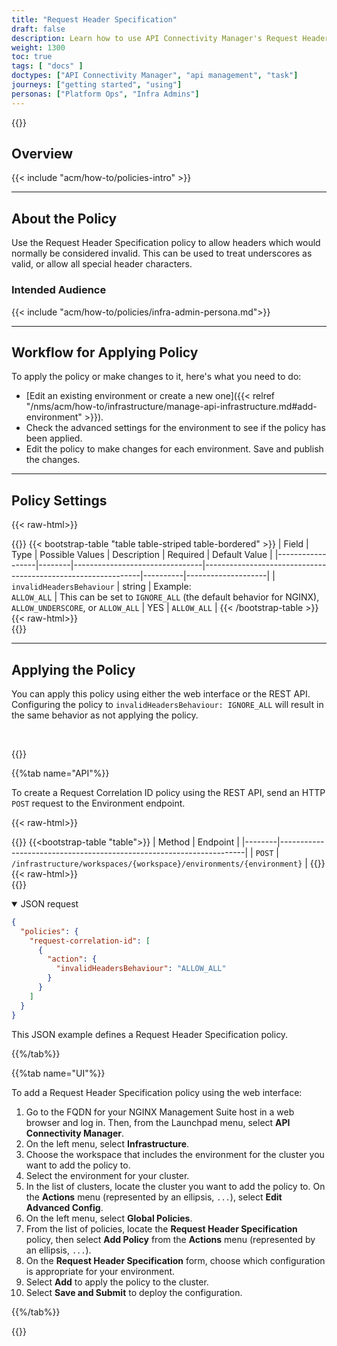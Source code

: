 ```yaml
---
title: "Request Header Specification"
draft: false
description: Learn how to use API Connectivity Manager's Request Header Specification policy to configure how headers with invalid characters are processed.
weight: 1300
toc: true
tags: [ "docs" ]
doctypes: ["API Connectivity Manager", "api management", "task"]
journeys: ["getting started", "using"]
personas: ["Platform Ops", "Infra Admins"]
---
```


{{<custom-styles>}}

## Overview

{{< include "acm/how-to/policies-intro" >}}

---

## About the Policy

Use the Request Header Specification policy to allow headers which would normally be considered invalid. This can be used to treat underscores as valid, or allow all special header characters.

### Intended Audience

{{< include "acm/how-to/policies/infra-admin-persona.md">}}

---

## Workflow for Applying Policy

To apply the policy or make changes to it, here's what you need to do:

- [Edit an existing environment or create a new one]({{< relref "/nms/acm/how-to/infrastructure/manage-api-infrastructure.md#add-environment" >}}).
- Check the advanced settings for the environment to see if the policy has been applied.
- Edit the policy to make changes for each environment. Save and publish the changes.

---

## Policy Settings

{{< raw-html>}}<div class="table-responsive">{{</raw-html>}}
{{< bootstrap-table "table table-striped table-bordered" >}}
| Field            | Type   | Possible Values                | Description                                                  | Required | Default Value      |
|------------------|--------|--------------------------------|--------------------------------------------------------------|----------|--------------------|
| `invalidHeadersBehaviour` | string | Example:<br>`ALLOW_ALL` | This can be set to `IGNORE_ALL` (the default behavior for NGINX), `ALLOW_UNDERSCORE`, or `ALLOW_ALL` | YES      | `ALLOW_ALL` |
{{< /bootstrap-table >}}
{{< raw-html>}}</div>{{</raw-html>}}

---

## Applying the Policy

You can apply this policy using either the web interface or the REST API. Configuring the policy to `invalidHeadersBehaviour: IGNORE_ALL` will result in the same behavior as not applying the policy.

<br>

{{<tabs name="add_request_correlation_id_policy">}}

{{%tab name="API"%}}

To create a Request Correlation ID policy using the REST API, send an HTTP `POST` request to the Environment endpoint.

{{< raw-html>}}<div class="table-responsive">{{</raw-html>}}
{{<bootstrap-table "table">}}
| Method | Endpoint                                                            |
|--------|---------------------------------------------------------------------|
| `POST` | `/infrastructure/workspaces/{workspace}/environments/{environment}` |
{{</bootstrap-table>}}
{{< raw-html>}}</div>{{</raw-html>}}

<details open>
<summary>JSON request</summary>

```json
{
  "policies": {
    "request-correlation-id": [
      {
        "action": {
          "invalidHeadersBehaviour": "ALLOW_ALL"
        }
      }
    ]
  }
}
```

This JSON example defines a Request Header Specification policy.

</details>

{{%/tab%}}

{{%tab name="UI"%}}

To add a Request Header Specification policy using the web interface:

1. Go to the FQDN for your NGINX Management Suite host in a web browser and log in. Then, from the Launchpad menu, select **API Connectivity Manager**.
2. On the left menu, select **Infrastructure**.
3. Choose the workspace that includes the environment for the cluster you want to add the policy to.
4. Select the environment for your cluster.
5. In the list of clusters, locate the cluster you want to add the policy to. On the **Actions** menu (represented by an ellipsis, `...`), select **Edit Advanced Config**.
6. On the left menu, select **Global Policies**.
7. From the list of policies, locate the **Request Header Specification** policy, then select **Add Policy** from the **Actions** menu (represented by an ellipsis, `...`).
8. On the **Request Header Specification** form, choose which configuration is appropriate for your environment.
9. Select **Add** to apply the policy to the cluster.
10. Select **Save and Submit** to deploy the configuration.

{{%/tab%}}

{{</tabs>}}
